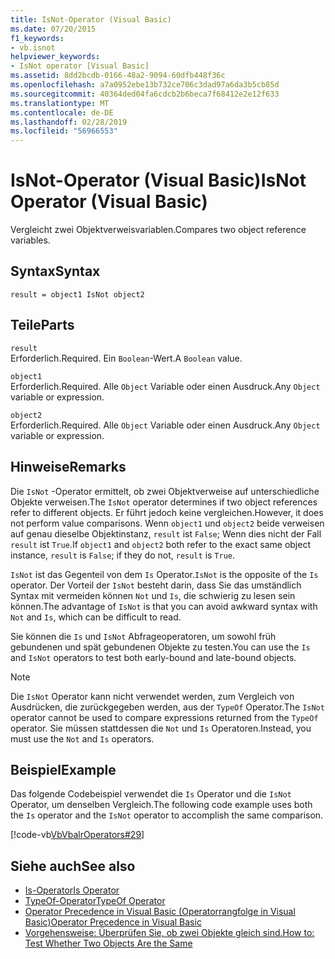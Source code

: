 ```yaml
---
title: IsNot-Operator (Visual Basic)
ms.date: 07/20/2015
f1_keywords:
- vb.isnot
helpviewer_keywords:
- IsNot operator [Visual Basic]
ms.assetid: 8dd2bcdb-0166-48a2-9094-60dfb448f36c
ms.openlocfilehash: a7a0952ebe13b732ce706c3dad97a6da3b5cb85d
ms.sourcegitcommit: 40364ded04fa6cdcb2b6beca7f68412e2e12f633
ms.translationtype: MT
ms.contentlocale: de-DE
ms.lasthandoff: 02/28/2019
ms.locfileid: "56966553"
---
```

# <a name="isnot-operator-visual-basic"></a><span data-ttu-id="b6d0b-102">IsNot-Operator (Visual Basic)</span><span class="sxs-lookup"><span data-stu-id="b6d0b-102">IsNot Operator (Visual Basic)</span></span>
<span data-ttu-id="b6d0b-103">Vergleicht zwei Objektverweisvariablen.</span><span class="sxs-lookup"><span data-stu-id="b6d0b-103">Compares two object reference variables.</span></span>  
  
## <a name="syntax"></a><span data-ttu-id="b6d0b-104">Syntax</span><span class="sxs-lookup"><span data-stu-id="b6d0b-104">Syntax</span></span>  
  
```  
result = object1 IsNot object2  
```  
  
## <a name="parts"></a><span data-ttu-id="b6d0b-105">Teile</span><span class="sxs-lookup"><span data-stu-id="b6d0b-105">Parts</span></span>  
 `result`  
 <span data-ttu-id="b6d0b-106">Erforderlich.</span><span class="sxs-lookup"><span data-stu-id="b6d0b-106">Required.</span></span> <span data-ttu-id="b6d0b-107">Ein `Boolean`-Wert.</span><span class="sxs-lookup"><span data-stu-id="b6d0b-107">A `Boolean` value.</span></span>  
  
 `object1`  
 <span data-ttu-id="b6d0b-108">Erforderlich.</span><span class="sxs-lookup"><span data-stu-id="b6d0b-108">Required.</span></span> <span data-ttu-id="b6d0b-109">Alle `Object` Variable oder einen Ausdruck.</span><span class="sxs-lookup"><span data-stu-id="b6d0b-109">Any `Object` variable or expression.</span></span>  
  
 `object2`  
 <span data-ttu-id="b6d0b-110">Erforderlich.</span><span class="sxs-lookup"><span data-stu-id="b6d0b-110">Required.</span></span> <span data-ttu-id="b6d0b-111">Alle `Object` Variable oder einen Ausdruck.</span><span class="sxs-lookup"><span data-stu-id="b6d0b-111">Any `Object` variable or expression.</span></span>  
  
## <a name="remarks"></a><span data-ttu-id="b6d0b-112">Hinweise</span><span class="sxs-lookup"><span data-stu-id="b6d0b-112">Remarks</span></span>  
 <span data-ttu-id="b6d0b-113">Die `IsNot` -Operator ermittelt, ob zwei Objektverweise auf unterschiedliche Objekte verweisen.</span><span class="sxs-lookup"><span data-stu-id="b6d0b-113">The `IsNot` operator determines if two object references refer to different objects.</span></span> <span data-ttu-id="b6d0b-114">Er führt jedoch keine vergleichen.</span><span class="sxs-lookup"><span data-stu-id="b6d0b-114">However, it does not perform value comparisons.</span></span> <span data-ttu-id="b6d0b-115">Wenn `object1` und `object2` beide verweisen auf genau dieselbe Objektinstanz, `result` ist `False`; Wenn dies nicht der Fall `result` ist `True`.</span><span class="sxs-lookup"><span data-stu-id="b6d0b-115">If `object1` and `object2` both refer to the exact same object instance, `result` is `False`; if they do not, `result` is `True`.</span></span>  
  
 <span data-ttu-id="b6d0b-116">`IsNot` ist das Gegenteil von dem `Is` Operator.</span><span class="sxs-lookup"><span data-stu-id="b6d0b-116">`IsNot` is the opposite of the `Is` operator.</span></span> <span data-ttu-id="b6d0b-117">Der Vorteil der `IsNot` besteht darin, dass Sie das umständlich Syntax mit vermeiden können `Not` und `Is`, die schwierig zu lesen sein können.</span><span class="sxs-lookup"><span data-stu-id="b6d0b-117">The advantage of `IsNot` is that you can avoid awkward syntax with `Not` and `Is`, which can be difficult to read.</span></span>  
  
 <span data-ttu-id="b6d0b-118">Sie können die `Is` und `IsNot` Abfrageoperatoren, um sowohl früh gebundenen und spät gebundenen Objekte zu testen.</span><span class="sxs-lookup"><span data-stu-id="b6d0b-118">You can use the `Is` and `IsNot` operators to test both early-bound and late-bound objects.</span></span>  
  
> [!NOTE]
>  <span data-ttu-id="b6d0b-119">Die `IsNot` Operator kann nicht verwendet werden, zum Vergleich von Ausdrücken, die zurückgegeben werden, aus der `TypeOf` Operator.</span><span class="sxs-lookup"><span data-stu-id="b6d0b-119">The `IsNot` operator cannot be used to compare expressions returned from the `TypeOf` operator.</span></span> <span data-ttu-id="b6d0b-120">Sie müssen stattdessen die `Not` und `Is` Operatoren.</span><span class="sxs-lookup"><span data-stu-id="b6d0b-120">Instead, you must use the `Not` and `Is` operators.</span></span>  
  
## <a name="example"></a><span data-ttu-id="b6d0b-121">Beispiel</span><span class="sxs-lookup"><span data-stu-id="b6d0b-121">Example</span></span>  
 <span data-ttu-id="b6d0b-122">Das folgende Codebeispiel verwendet die `Is` Operator und die `IsNot` Operator, um denselben Vergleich.</span><span class="sxs-lookup"><span data-stu-id="b6d0b-122">The following code example uses both the `Is` operator and the `IsNot` operator to accomplish the same comparison.</span></span>  
  
 [!code-vb[VbVbalrOperators#29](~/samples/snippets/visualbasic/VS_Snippets_VBCSharp/VbVbalrOperators/VB/Class1.vb#29)]  
  
## <a name="see-also"></a><span data-ttu-id="b6d0b-123">Siehe auch</span><span class="sxs-lookup"><span data-stu-id="b6d0b-123">See also</span></span>
- [<span data-ttu-id="b6d0b-124">Is-Operator</span><span class="sxs-lookup"><span data-stu-id="b6d0b-124">Is Operator</span></span>](../../../visual-basic/language-reference/operators/is-operator.md)
- [<span data-ttu-id="b6d0b-125">TypeOf-Operator</span><span class="sxs-lookup"><span data-stu-id="b6d0b-125">TypeOf Operator</span></span>](../../../visual-basic/language-reference/operators/typeof-operator.md)
- [<span data-ttu-id="b6d0b-126">Operator Precedence in Visual Basic (Operatorrangfolge in Visual Basic)</span><span class="sxs-lookup"><span data-stu-id="b6d0b-126">Operator Precedence in Visual Basic</span></span>](../../../visual-basic/language-reference/operators/operator-precedence.md)
- [<span data-ttu-id="b6d0b-127">Vorgehensweise: Überprüfen Sie, ob zwei Objekte gleich sind.</span><span class="sxs-lookup"><span data-stu-id="b6d0b-127">How to: Test Whether Two Objects Are the Same</span></span>](../../../visual-basic/programming-guide/language-features/operators-and-expressions/how-to-test-whether-two-objects-are-the-same.md)
